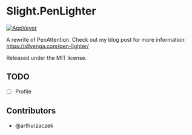 # Slight.PenLighter

[![AppVeyor](https://img.shields.io/appveyor/ci/Silvenga/slight-penlighter.svg?maxAge=2592000&style=flat-square)](https://ci.appveyor.com/project/Silvenga/slight-penlighter)

A rewrite of PenAttention. Check out my blog post for more information: https://silvenga.com/pen-lighter/

Released under the MIT license. 

## TODO

- [ ] Profile

## Contributors

* @arthurzaczek